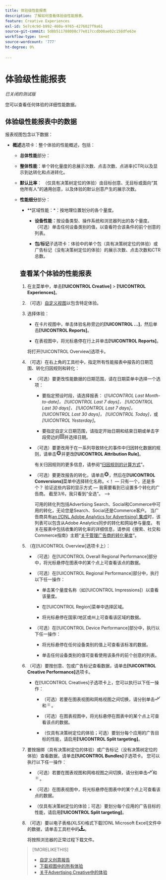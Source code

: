 ```yaml
---
title: 体验级性能报表
description: 了解如何查看体验级性能报表。
feature: Creative Experiences
exl-id: 5e7c4c9d-b992-460a-9765-4276027f9a61
source-git-commit: 5d8b511708008c77e817ccdb00ae02c158dfe63e
workflow-type: tm+mt
source-wordcount: '777'
ht-degree: 0%

---
```


# 体验级性能报表

*已关闭的测试版*

您可以查看任何体验的详细性能数据。

## 体验级性能报表中的数据

报表视图包含以下数据：

* **概述**&#x200B;选项卡：整个体验的性能概述，包括：

   * **总体性能**&#x200B;部分：

   * **整体性能**：单个转化量度的总展示次数、点击次数、点进率(CTR)以及显示到达转化和点进转化。<!-- Just one, or can you select multiple? And I don't see this as of 2/8:  You can optionally combine two metrics at a time into a single chart. -->

     <!--
     ![Overall performance](/help/creative/assets/experience-report-overall-performance.png "Overall performance"){width="100" zoomable="yes"}
          -->

   * **默认比率**： （仅具有决策树定位的体验）由目标创意、无目标或面向“其他所有人”的通用创意，以及体验的默认创意产生的展示次数。

     <!--
     ![Default rate](/help/creative/assets/experience-report-default-rate.png "Default rate"){width="100" zoomable="yes"} 
     -->

   * **性能细分**&#x200B;部分：

      * **区域性能：*：按地理位置划分的各个量度。

        <!-- You can optionally do the following:
    
      * Click a metric name (such as [!UICONTROL Impressions]) to view that metric.

      * Select the region in the **[!UICONTROL Region]** menu.
      
      -->

        <!--   
      ![Regional performance](/help/creative/assets/experience-report-regional-performance.png "Regional performance"){width="100" zoomable="yes"}
      -->

      * **设备性能：**&#x200B;按设备类型、操作系统和浏览器列出的各个量度。 （可选）单击任何设备类别的值，以查看符合该条件的前<!-- NN -->个创意的列表。

        <!--    
      ![Device performance](/help/creative/assets/experience-report-device-performance.png "Device performance"){width="100" zoomable="yes"}
      -->

* **创意效果**&#x200B;选项卡*：按创意和捆绑包或广告标记列出的效果概述，包括：

   * **创意内容**&#x200B;子选项卡：体验中每个创意内容的展示次数、点击次数和CTR总数。<!-- No breakdown yet for the individual ad elements and/or the served ads. -->

     <!--

     * *Experiences with decision tree targeting:* The total number of impressions, clicks, and CTR for each creative. You can optionally do the following:
     
       * To break out the performance for each ad target, enable **[!UICONTROL Split targeting]**.

       * To switch between the grid view and a trend chart, which includes the addition of view-through conversions and click-through conversions (using the conversions specified in the top toolbar), click ![Chart](/help/creative/assets/chart-view-button.png "Chart") and ![Grid](/help/creative/assets/table-view-button.png "Grid") above the report. [Find out about this:  ..., and total conversions for specified conversion metricsYour conversion metrics are combined into one Conversions column set unless you have made individual metric column sets available within Advertising Cloud Search.]

     * *Experiences without decision tree targeting:* The total number of impressions, clicks, and click-through rate (CTR) for each creative. You can optionally do the following:

       * To switch between the grid view and a trend chart, which includes the addition of view-through conversions and click-through conversions (using the conversions specified in the top toolbar), click ![Chart](/help/creative/assets/chart-view-button.png "Chart") and ![Grid](/help/creative/assets/table-view-button.png "Grid") above the report.

     -->

   * **包/标记**&#x200B;子选项卡：体验中的单个包（具有决策树定位的体验）或广告标记（没有决策树定位的体验）的展示次数、点击次数和CTR总数。

     <!--
   
     * *Experiences with decision tree targeting:* The total number of impressions, clicks, and CTR for each bundle. You can optionally do the following:
     
       * To break out the performance for each ad target, enable **[!UICONTROL Split targeting]**.

       * To switch between the grid view and a trend chart, which includes the addition of view-through conversions  and click-through conversions (using on the conversions specified in the top toolbar), click ![Chart](/help/creative/assets/chart-view-button.png "Chart") and ![Grid](/help/creative/assets/table-view-button.png "Grid") above the report.

     * *Experiences without decision tree targeting:* The total number of impressions, clicks, and click-through rate (CTR) for each ad tag. You can optionally do the following:

       * To switch between the grid view and a trend chart, which includes the addition of view-through conversions and click-through conversions (using the conversions specified in the top toolbar), click ![Chart](/help/creative/assets/chart-view-button.png "Chart") and ![Grid](/help/creative/assets/table-view-button.png "Grid") above the report.

     -->

## 查看某个体验的性能报表

1. 在主菜单中，单击&#x200B;**[!UICONTROL Creative]** > **[!UICONTROL Experiences]**。

1. （可选）[自定义视图](/help/creative/introduction/customize-data-views.md)以包含特定体验。

1. 选择体验：

   * 在卡片视图中，单击体验名称旁边的&#x200B;**[!UICONTROL ...]**，然后单击&#x200B;**[!UICONTROL Reports]**。

   * 在表视图中，将光标悬停在行上并单击&#x200B;**[!UICONTROL Reports]**。

   将打开[!UICONTROL Overview]选项卡。

1. （可选）在右上角的工具栏中，指定所有性能报表中报告的日期范围、转化归因规则和转化：

   * （可选）要更改性能数据的日期范围，请在日期菜单中选择一个选项：

      * 要指定预设时段，请选择报表： (*[!UICONTROL Last Month-to-date]，* *[!UICONTROL Last 7 days]，* *[!UICONTROL Last 30 days]，* *[!UICONTROL Last 7 days]，* *[!UICONTROL Last 30 days]，* *[!UICONTROL Today]，*&#x200B;或&#x200B;*[!UICONTROL Yesterday]*。

      * 要指定自定义日期范围，请指定开始日期和结束日期<!-- in the format MM/DD/YYYY or M/D/YYYY,-->或单击字段旁边的![日历图标](/help/search-social-commerce/assets/calendar.png)并选择日期。

   * （可选）要更改用于在一系列导致转化的事件中归因转化数据的规则，请单击![设置](/help/creative/assets/settings.png)并更改&#x200B;**[!UICONTROL Attribution Rule]**。

     有关归因规则的更多信息，请参阅“[归因规则的计算方式](/help/search-social-commerce/reports/attribution-rules.md)”。

   * （可选）要更改报告的转化，请单击![设置](/help/creative/assets/settings.png)，然后在&#x200B;**[!UICONTROL Conversions]**&#x200B;菜单中选择转化名称。&lt;！ — 只有一个，还是多个？ 验证这些内容的显示方式 — 我需要看到已设置多个转化的广告商。 截至3/6，我只看到“全选”。 —>

     可用的转化列包括Advertising Search、Social和Commerce中可用的转化，无论您是Search、Social还是Commerce客户。 当广告商具有[an [!DNL Adobe Analytics for Advertising] 集成](/help/integrations/analytics/overview.md)时，该列表可以包含从Adobe Analytics同步的转化和网站参与量度。 <!--Analytics calculated metrics and advanced calculated metrics aren't available.-->有关在报表中包括收集的转化率的详细信息，请参阅《搜索、社交和Commerce指南》主题“[关于管理广告商的转化量度](/help/search-social-commerce/admin/conversion-metrics/conversion-metric-about.md)”。

1. （在[!UICONTROL Overview]选项卡上）：

   * （可选）在[!UICONTROL Overall Regional Performance]部分中，将光标悬停在图表中的某个点上可查看该点的数据。

   * （可选）在[!UICONTROL Regional Performance]部分中，执行以下任一操作：

      * 单击某个量度名称（如[!UICONTROL Impressions]）以查看该量度。

      * 在[!UICONTROL Region]菜单中选择区域。

      * 将光标悬停在国家/地区或州上可查看该区域的数据。

   * （可选）在[!UICONTROL Device Performance]部分中，执行以下任一操作：

      * 将光标悬停在任何设备类别的值上可查看该标准的数据。

      * 单击任何设备类别的值可查看使用该条件的前<!-- NN-->个创意的列表。

1. （可选）要按创意、包或广告标记查看数据，请单击&#x200B;**[!UICONTROL Creative Performance]**&#x200B;选项卡。

   * 在[!UICONTROL Creatives]子选项卡上，您可以执行以下任一操作：

      * （可选）若要在图表视图和网格视图之间切换，请分别单击![图表](/help/creative/assets/chart-view-button.png "图表")和![网格](/help/creative/assets/table-view-button.png "网格")。

      * （可选）在图表视图中，将光标悬停在图表中的某个点上可查看该点的数据。

      * （仅具有决策树定位的体验；可选）要划分每个应用的广告目标的性能，请启用&#x200B;**[!UICONTROL Split targeting]**。

1. 要按捆绑（具有决策树定位的体验）或广告标记（没有决策树定位的体验）查看数据，请单击&#x200B;**[!UICONTROL Bundles]**&#x200B;子选项卡。 您可以执行以下任一操作：

   * （可选）若要在图表视图和网格视图之间切换，请分别单击![图表](/help/creative/assets/chart-view-button.png "图表")和![网格](/help/creative/assets/table-view-button.png "网格")。

   * （可选）在图表视图中，将光标悬停在图表中的某个点上可查看该点的数据。

   * （仅具有决策树定位的体验；可选）要划分每个应用的广告目标的性能，请启用&#x200B;**[!UICONTROL Split targeting]**。

1. （可选）要以电子表格(XLSX)格式下载[!DNL Microsoft Excel]文件中的数据，请单击工具栏中的![下载](/help/creative/assets/download.png "下载")。

   将按照浏览器的正常过程下载文件。

>[!MORELIKETHIS]
>
>* [自定义创意报告](/help/creative/report-custom-creative.md)
>* [下载视图中的所有体验](/help/creative/experiences/experience-download-view.md)
>* [关于Advertising Creative中的体验](/help/creative/experiences/experience-about.md)
